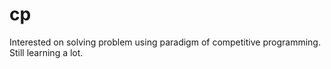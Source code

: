 # cp
Interested on solving problem using paradigm of competitive programming. Still learning a lot.
